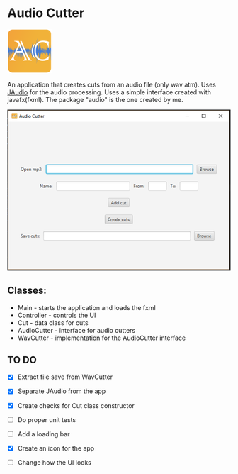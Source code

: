
# Audio Cutter 
<img width="100" height="100" alt="alt text" src="https://raw.githubusercontent.com/zakupower/Audio-Cutter/master/ico3.png">

An application that creates cuts from an audio file (only wav atm). Uses [JAudio](http://jaudio.sourceforge.net/) for the audio processing.
Uses a simple interface created with javafx(fxml). The package "audio" is the one created by me.

![alt text](https://raw.githubusercontent.com/zakupower/Audio-Cutter/master/Capture2.PNG)

## Classes:
* Main - starts the application and loads the fxml
* Controller - controls the UI
* Cut - data class for cuts
* AudioCutter - interface for audio cutters
* WavCutter - implementation for the AudioCutter interface



## TO DO
- [x] Extract file save from WavCutter
- [x] Separate JAudio from the app
- [x] Create checks for Cut class constructor
- [ ] Do proper unit tests
- [ ] Add a loading bar
- [x] Create an icon for the app
- [ ] Change how the UI looks

